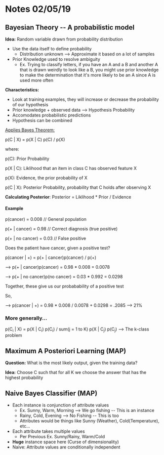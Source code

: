 # Notes 02/05/19

## Bayesian Theory -- A probabilistic model

**Idea:** Random variable drawn from probability distribution

- Use the data itself to define probability
  - Distribution unknown --> Approximate it based on a lot of samples
- Prior Knowledge used to resolve ambiguity
  - Ex. Trying to classify letters, if you have an A and a B and another A that is drawn weirdly to look like a B, you might use prior knowledge to make the determination that it's more likely to be an A since A is used more often



**Characteristics:**

- Look at training examples, they will increase or decrease the probability of our hypothesis
- Prior knowledge + observed data --> Hypothesis Probability
- Accomodates probabilistic predictions
- Hypothesis can be combined

<u>Applies Bayes Theorem:</u>

p(C | X) = p(X | C) p(C) / p(X)

where:

p(C): Prior Probability

p(X | C): Liklihood that an item in class C has observed feature X

p(X): Evidence, the prior probability of X

p(C | X): Posterior Probability, probability that C holds after observing X

**Calculating Posterior**: Posterior = Liklihood * Prior / Evidence

#### Example

p(cancer) = 0.008 // General population

p(+ | cancer) = 0.98 // Correct diagnosis (true positive)

p(+ | no cancer) = 0.03 // False positive

Does the patient have cancer, given a positive test?

p(cancer | +) = p(+ | cancer)p(cancer) / p(+)

--> p(+ | cancer)p(cancer) = 0.98 * 0.008 = 0.0078

--> p(+ | no cancer)p(no cancer) = 0.03 * 0.992 = 0.0298 

Together, these give us our probabability of a positive test

So,

--> p(cancer | +) = 0.98 * 0.008 / 0.0078 + 0.0298 = .2085 --> 21%

### More generally...

p(C<sub>i</sub> | X) = p(X | C<sub>i</sub>) p(C<sub>i</sub>) / sum(j = 1 to K) p(X | C<sub>j</sub>) p(C<sub>j</sub>) --> The k-class problem

## Maximum A Posteriori Learning (MAP)

**Question:** What is the most likely output, given the training data?

**Idea:** Choose C such that for all K we choose the answer that has the highest probability

## Naive Bayes Classifier (MAP)

- Each instance is conjunction of attribute values
  - Ex. Sunny, Warm, Morning --> We go fishing -- This is an instance
  - Rainy, Cold, Evening --> No Fishing -- This is too
  - Attributes would be things like Sunny (Weather), Cold(Temperature), etc...
- Each attribute takes multiple values
  - Per Previous Ex. Sunny/Rainy, Warm/Cold
- **Huge** instance space here (Curse of dimensionality)
- Naive: Attribute values are conditionally independent